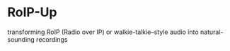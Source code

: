 # RoIP-Up
transforming RoIP (Radio over IP) or walkie-talkie–style audio into natural-sounding recordings
